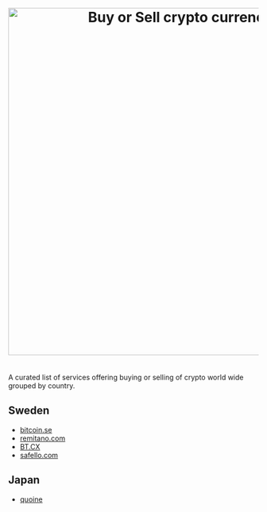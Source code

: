 <h1 align="center">
  <br>
	<img width="700" src="https://cdn.rawgit.com/gurre/crypto-exchanges/master/media/logo.svg" alt="Buy or Sell crypto currencies">
	<br>
</h1>
<br>
A curated list of services offering buying or selling of crypto world wide grouped by country.
<br>

## Sweden
 - [bitcoin.se](https://www.bitcoin.se/)
 - [remitano.com](https://remitano.com/)
 - [BT.CX](https://bt.cx/)
 - [safello.com](https://safello.com)

## Japan

 - [quoine](https://quoine.com/)
